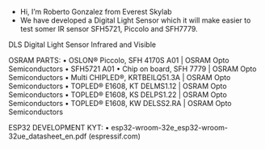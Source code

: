 - Hi, I’m Roberto Gonzalez from Everest Skylab
- We have developed a Digital Light Sensor which it will make easier to test somer IR sensor SFH5721, Piccolo and SFH7779.

DLS Digital Light Sensor Infrared and Visible

OSRAM PARTS:
•	OSLON® Piccolo, SFH 4170S A01 | OSRAM Opto Semiconductors
•	SFH5721 A01
•	Chip on board, SFH 7779 | OSRAM Opto Semiconductors
•	Multi CHIPLED®, KRTBEILQ51.3A | OSRAM Opto Semiconductors
•	TOPLED® E1608, KT DELMS1.12 | OSRAM Opto Semiconductors
•	TOPLED® E1608, KS DELPS1.22 | OSRAM Opto Semiconductors
•	TOPLED® E1608, KW DELSS2.RA | OSRAM Opto Semiconductors

ESP32 DEVELOPMENT KYT: 
•	esp32-wroom-32e_esp32-wroom-32ue_datasheet_en.pdf (espressif.com)
